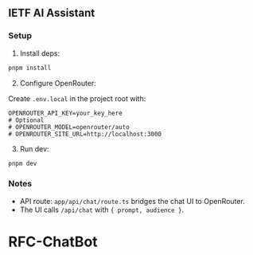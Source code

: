 ## IETF AI Assistant

### Setup

1. Install deps:

```bash
pnpm install
```

2. Configure OpenRouter:

Create `.env.local` in the project root with:

```
OPENROUTER_API_KEY=your_key_here
# Optional
# OPENROUTER_MODEL=openrouter/auto
# OPENROUTER_SITE_URL=http://localhost:3000
```

3. Run dev:

```bash
pnpm dev
```

### Notes

- API route: `app/api/chat/route.ts` bridges the chat UI to OpenRouter.
- The UI calls `/api/chat` with `{ prompt, audience }`.
# RFC-ChatBot

